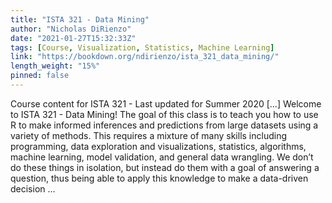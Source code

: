 ```yaml
---
title: "ISTA 321 - Data Mining"
author: "Nicholas DiRienzo"
date: "2021-01-27T15:32:33Z"
tags: [Course, Visualization, Statistics, Machine Learning]
link: "https://bookdown.org/ndirienzo/ista_321_data_mining/"
length_weight: "15%"
pinned: false
---
```


Course content for ISTA 321 - Last updated for Summer 2020 [...] Welcome to ISTA 321 - Data Mining! The goal of this class is to teach you how to use R to make informed inferences and predictions from large datasets using a variety of methods. This requires a mixture of many skills including programming, data exploration and visualizations, statistics, algorithms, machine learning, model validation, and general data wrangling. We don’t do these things in isolation, but instead do them with a goal of answering a question, thus being able to apply this knowledge to make a data-driven decision ...
